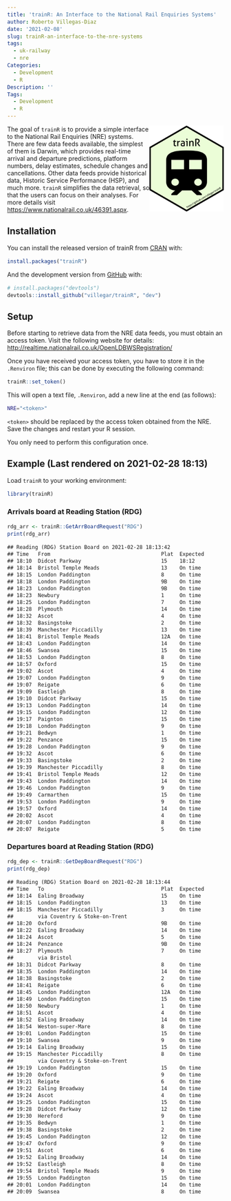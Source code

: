 ```yaml
---
title: 'trainR: An Interface to the National Rail Enquiries Systems'
author: Roberto Villegas-Diaz
date: '2021-02-08'
slug: trainR-an-interface-to-the-nre-systems
tags:
  - uk-railway
  - nre
Categories:
  - Development
  - R
Description: ''
Tags:
  - Development
  - R
---
```


<img src="https://raw.githubusercontent.com/villegar/trainR/main/inst/images/logo.png" alt="logo" align="right" height=200px/>

The goal of `trainR` is to provide a simple interface to the 
National Rail Enquiries (NRE) systems. There are few data feeds 
available, the simplest of them is Darwin, which provides real-time 
arrival and departure predictions, platform numbers, delay estimates, 
schedule changes and cancellations. Other data feeds provide historical 
data, Historic Service Performance (HSP), and much more. `trainR` 
simplifies the data retrieval, so that the users can focus on their 
analyses. For more details visit 
https://www.nationalrail.co.uk/46391.aspx.

## Installation

You can install the released version of trainR from [CRAN](https://CRAN.R-project.org) with:

``` r
install.packages("trainR")
```

And the development version from [GitHub](https://github.com/) with:

``` r
# install.packages("devtools")
devtools::install_github("villegar/trainR", "dev")
```

## Setup
Before starting to retrieve data from the NRE data feeds, you must obtain an access token. 
Visit the following website for details: http://realtime.nationalrail.co.uk/OpenLDBWSRegistration/

Once you have received your access token, you have to store it in the `.Renviron` file; this can be 
done by executing the following command:


```r
trainR::set_token()
```

This will open a text file, `.Renviron`, add a new line at the end (as follows):

```bash
NRE="<token>"
```

`<token>` should be replaced by the access token obtained from the NRE. Save the changes and restart 
your R session.

You only need to perform this configuration once.

## Example (Last rendered on 2021-02-28 18:13)

Load `trainR` to your working environment:

```r
library(trainR)
```

### Arrivals board at Reading Station (RDG)


```r
rdg_arr <- trainR::GetArrBoardRequest("RDG")
print(rdg_arr)
```

```
## Reading (RDG) Station Board on 2021-02-28 18:13:42
## Time   From                                    Plat  Expected
## 18:10  Didcot Parkway                          15    18:12
## 18:14  Bristol Temple Meads                    13    On time
## 18:15  London Paddington                       8     On time
## 18:18  London Paddington                       9B    On time
## 18:23  London Paddington                       9B    On time
## 18:23  Newbury                                 1     On time
## 18:25  London Paddington                       7     On time
## 18:28  Plymouth                                14    On time
## 18:32  Ascot                                   4     On time
## 18:32  Basingstoke                             2     On time
## 18:39  Manchester Piccadilly                   13    On time
## 18:41  Bristol Temple Meads                    12A   On time
## 18:43  London Paddington                       14    On time
## 18:46  Swansea                                 15    On time
## 18:53  London Paddington                       8     On time
## 18:57  Oxford                                  15    On time
## 19:02  Ascot                                   4     On time
## 19:07  London Paddington                       9     On time
## 19:07  Reigate                                 6     On time
## 19:09  Eastleigh                               8     On time
## 19:10  Didcot Parkway                          15    On time
## 19:13  London Paddington                       14    On time
## 19:15  London Paddington                       12    On time
## 19:17  Paignton                                15    On time
## 19:18  London Paddington                       9     On time
## 19:21  Bedwyn                                  1     On time
## 19:22  Penzance                                15    On time
## 19:28  London Paddington                       9     On time
## 19:32  Ascot                                   6     On time
## 19:33  Basingstoke                             2     On time
## 19:39  Manchester Piccadilly                   8     On time
## 19:41  Bristol Temple Meads                    12    On time
## 19:43  London Paddington                       14    On time
## 19:46  London Paddington                       9     On time
## 19:49  Carmarthen                              15    On time
## 19:53  London Paddington                       9     On time
## 19:57  Oxford                                  14    On time
## 20:02  Ascot                                   4     On time
## 20:07  London Paddington                       8     On time
## 20:07  Reigate                                 5     On time
```

### Departures board at Reading Station (RDG)


```r
rdg_dep <- trainR::GetDepBoardRequest("RDG")
print(rdg_dep)
```

```
## Reading (RDG) Station Board on 2021-02-28 18:13:44
## Time   To                                      Plat  Expected
## 18:14  Ealing Broadway                         15    On time
## 18:15  London Paddington                       13    On time
## 18:15  Manchester Piccadilly                   3     On time
##        via Coventry & Stoke-on-Trent           
## 18:20  Oxford                                  9B    On time
## 18:22  Ealing Broadway                         14    On time
## 18:24  Ascot                                   5     On time
## 18:24  Penzance                                9B    On time
## 18:27  Plymouth                                7     On time
##        via Bristol                             
## 18:31  Didcot Parkway                          8     On time
## 18:35  London Paddington                       14    On time
## 18:38  Basingstoke                             2     On time
## 18:41  Reigate                                 6     On time
## 18:45  London Paddington                       12A   On time
## 18:49  London Paddington                       15    On time
## 18:50  Newbury                                 1     On time
## 18:51  Ascot                                   4     On time
## 18:52  Ealing Broadway                         14    On time
## 18:54  Weston-super-Mare                       8     On time
## 19:01  London Paddington                       15    On time
## 19:10  Swansea                                 9     On time
## 19:14  Ealing Broadway                         15    On time
## 19:15  Manchester Piccadilly                   8     On time
##        via Coventry & Stoke-on-Trent           
## 19:19  London Paddington                       15    On time
## 19:20  Oxford                                  9     On time
## 19:21  Reigate                                 6     On time
## 19:22  Ealing Broadway                         14    On time
## 19:24  Ascot                                   4     On time
## 19:25  London Paddington                       15    On time
## 19:28  Didcot Parkway                          12    On time
## 19:30  Hereford                                9     On time
## 19:35  Bedwyn                                  1     On time
## 19:38  Basingstoke                             2     On time
## 19:45  London Paddington                       12    On time
## 19:47  Oxford                                  9     On time
## 19:51  Ascot                                   6     On time
## 19:52  Ealing Broadway                         14    On time
## 19:52  Eastleigh                               8     On time
## 19:54  Bristol Temple Meads                    9     On time
## 19:55  London Paddington                       15    On time
## 20:01  London Paddington                       14    On time
## 20:09  Swansea                                 8     On time
```
